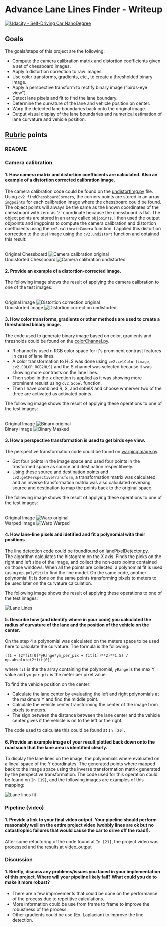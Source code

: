 # Advance Lane Lines Finder - Writeup
[![Udacity - Self-Driving Car NanoDegree](https://s3.amazonaws.com/udacity-sdc/github/shield-carnd.svg)](http://www.udacity.com/drive)

## Goals

The goals/steps of this project are the following:

- Compute the camera calibration matrix and distortion coefficients given a set of chessboard images.
- Apply a distortion correction to raw images.
- Use color transforms, gradients, etc., to create a thresholded binary image.
- Apply a perspective transform to rectify binary image ("birds-eye view").
- Detect lane pixels and fit to find the lane boundary.
- Determine the curvature of the lane and vehicle position on center.
- Warp the detected lane boundaries back onto the original image.
- Output visual display of the lane boundaries and numerical estimation of lane curvature and vehicle position.

## [Rubric](https://review.udacity.com/#!/rubrics/571/view) points

### README

### Camera calibration

#### 1. How camera matrix and distortion coefficients are calculated. Also an example of a distortion corrected calibration image.

The camera calibration code could be found on the [undistortImg.py](undistortImg.py) file.<br/>Using `cv2.findChessboardCorners`, the corners points are stored in an array `imgpoints` for each calibration image where the chessboard could be found. The object points will always be the same as the known coordinates of the chessboard with zero as 'z' coordinate because the chessboard is flat. The object points are stored in an array called `objpoints`. I then used the output objpoints and imgpoints to compute the camera calibration and distortion coefficients using the `cv2.calibrateCamera` function. I applied this distortion correction to the test image using the `cv2.undistort` function and obtained this result:

<br/>Original Chessboard
![Camera calibration original](readme_imgs/chessboard.jpg "Original Chessboard") 
<br/>Undistorted Chessboard
![Camera calibration undistorted](readme_imgs/undistorted_chessboard.jpg "Undistorted Chessboard")


#### 2. Provide an example of a distortion-corrected image.

The following image shows the result of applying the camera calibration to one of the test images:

<br/>Original Image
![Distortion correction original](readme_imgs/original.jpg "Original Image") 
<br/>Undistorted Image
![Distortion correction undistorted](readme_imgs/undistorted.jpg "Undistorted Image")

#### 3. How color transforms, gradients or other methods are used to create a thresholded binary image.

The code used to generate binary image based on color, gradients and thresholds could be found on the [colorChannel.py](colorChannel.py).

* R channel is used n RGB color space for it's prominent contrast features in case of lane lines. 
* A color transformation to HLS was done using `cv2.cvtColor(image, cv2.COLOR_RGB2HLS)` and the S channel was selected because it was showing more contrasts on the lane lines.
* Then sobel in the x direction is applied as it was showing more prominent resulst using `cv2.Sobel` function.
* Then I have combined R, S, and sobelX and choose whnerver two of the three are activated as activated points.

The following image shows the result of applying these operations to one of the test images:

<br/>Original Image
![Binary original](readme_imgs/original.jpg "Original Image") 
<br/>Binary Image
![Binary Masked](readme_imgs/binary_image.jpg "Binary Image")

#### 3. How a perspective transformation is used to get birds eye view.

The perspective transformation code could be found on [warpingImage.py](warpingImage.py). 

* Got four points in the image space and used four points in the trasformed space as source and destination respectibvely.
* Using these source and destination points and `cv2.getPerspectiveTransform`, a transformation matrix was calculated, and an inverse transformation matrix was also calculated reversing source and destination to map the points back to the original space.

The following image shows the result of applying these operations to one of the test images:

<br/>Original Image
![Warp original](readme_imgs/original.jpg "Original Image") 
<br/>Warped Image
![Warp Warped](readme_imgs/warped_image.jpg "Warped Image")

#### 4. How lane-line pixels and idetified and fit a polynomial with their positions

The line detection code could be foundfound on [lanePixelDetector.py](lanePixelDetector.py).<br/>The algorithm calculates the histogram on the X axis. Finds the picks on the right and left side of the image, and collect the non-zero points contained on those windows. When all the points are collected, a polynomial fit is used (using `np.polyfit`) to find the line model. On the same code, another polynomial fit is done on the same points transforming pixels to meters to be used later on the curvature calculation. 

The following image shows the result of applying these operations to one of the test images:

![Lane Lines](readme_imgs/lane_lines.jpg 'Lane Lines')

#### 5. Describe how (and identify where in your code) you calculated the radius of curvature of the lane and the position of the vehicle on the center.

On the step 4 a polynomial was calculated on the meters space to be used here to calculate the curvature. The formula is the following:

```
((1 + (2*fit[0]*yRange*ym_per_pix + fit[1])**2)**1.5) / np.absolute(2*fit[0])
```

where `fit` is the the array containing the polynomial, `yRange` is the max Y value and `ym_per_pix` is the meter per pixel value.

To find the vehicle position on the center:

- Calculate the lane center by evaluating the left and right polynomials at the maximum Y and find the middle point.
- Calculate the vehicle center transforming the center of the image from pixels to meters.
- The sign between the distance between the lane center and the vehicle center gives if the vehicle is on to the left or the right.

The code used to calculate this could be found at `In [20]`.

#### 6. Provide an example image of your result plotted back down onto the road such that the lane area is identified clearly.

To display the lane lines on the image, the polynomials where evaluated on a lineal space of the Y coordinates. The generated points where mapped back to the image space using the inverse transformation matrix generated by the perspective transformation. The code used for this operation could be found on `In [19]`, and the following images are examples of this mapping:

![Lane lines fit](images/lanelines.png)


### Pipeline (video)

#### 1. Provide a link to your final video output. Your pipeline should perform reasonably well on the entire project video (wobbly lines are ok but no catastrophic failures that would cause the car to drive off the road!).

After some refactoring of the code found at `In [21]`, the project video was processed and the results at [video_output](./video_output/project_video.mp4)

### Discussion

#### 1. Briefly, discuss any problems/issues you faced in your implementation of this project. Where will your pipeline likely fail? What could you do to make it more robust?

- There are a few improvements that could be done on the performance of the process due to repetitive calculations.
- More information could be use from frame to frame to improve the robustness of the process.
- Other gradients could be use (Ex. Laplacian) to improve the line detection.
